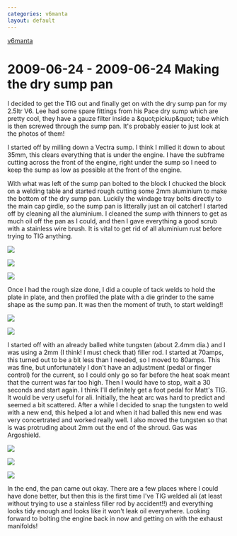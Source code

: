 ```yaml
---
categories: v6manta
layout: default
---
```


[v6manta](/v6manta)

# 2009-06-24 - 2009-06-24 Making the dry sump pan
I decided to get the TIG out and finally get on with the dry sump pan for my 2.5ltr V6. Lee had some spare fittings from his Pace dry sump which are pretty cool, they have a gauze filter inside a &amp;quot;pickup&amp;quot; tube which is then screwed through the sump pan. It's probably easier to just look at the photos of them!

I started off by milling down a Vectra sump. I think I milled it down to about 35mm, this clears everything that is under the engine. I have the subframe cutting across the front of the engine, right under the sump so I need to keep the sump as low as possible at the front of the engine.

With what was left of the sump pan bolted to the block I chucked the block on a welding table and started rough cutting some 2mm aluminium to make the bottom of the dry sump pan. Luckily the windage tray bolts directly to the main cap girdle, so the sump pan is litterally just an oil catcher! I started off by cleaning all the aluminium. I cleaned the sump with thinners to get as much oil off the pan as I could, and then I gave everything a good scrub with a stainless wire brush. It is vital to get rid of all aluminium rust before trying to TIG anything.

![](/img/v6manta/manta0183.jpg)

![](/img/v6manta/manta0184.jpg)

![](/img/v6manta/manta0185.jpg)

Once I had the rough size done, I did a couple of tack welds to hold the plate in plate, and then profiled the plate with a die grinder to the same shape as the sump pan. It was then the moment of truth, to start welding!!

![](/img/v6manta/manta0186.jpg)

![](/img/v6manta/manta0187.jpg)

I started off with an already balled white tungsten (about 2.4mm dia.) and I was using a 2mm (I think! I must check that) filler rod. I started at 70amps, this turned out to be a bit less than I needed, so I moved to 80amps. This was fine, but unfortunately I don't have an adjustment (pedal or finger control) for the current, so I could only go so far before the heat soak meant that the current was far too high. Then I would have to stop, wait a 30 seconds and start again. I think I'll definitely get a foot pedal for Matt's TIG. It would be very useful for ali. Initially, the heat arc was hard to predict and seemed a bit scattered. After a while I decided to snap the tungsten to weld with a new end, this helped a lot and when it had balled this new end was very concertrated and worked really well. I also moved the tungsten so that is was protruding about 2mm out the end of the shroud. Gas was Argoshield.

![](/img/v6manta/manta0188.jpg)

![](/img/v6manta/manta0189.jpg)

![](/img/v6manta/manta0190.jpg)

In the end, the pan came out okay. There are a few places where I could have done better, but then this is the first time I've TIG welded ali (at least without trying to use a stainless filler rod by accident!!) and everything looks tidy enough and looks like it won't leak oil everywhere. Looking forward to bolting the engine back in now and getting on with the exhaust manifolds!
